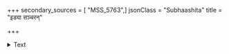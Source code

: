 +++
secondary_sources = [ "MSS_5763",]
jsonClass = "Subhaashita"
title = "इडया सञ्चरन्"

+++

<details><summary>Text</summary>

इडया संचरन् वायुः सौम्ये कार्ये शुभः स्मृतः।  
पिङ्गलायां तथा दीप्ते द्वयोः क्वापि न शोभनः॥
</details>
